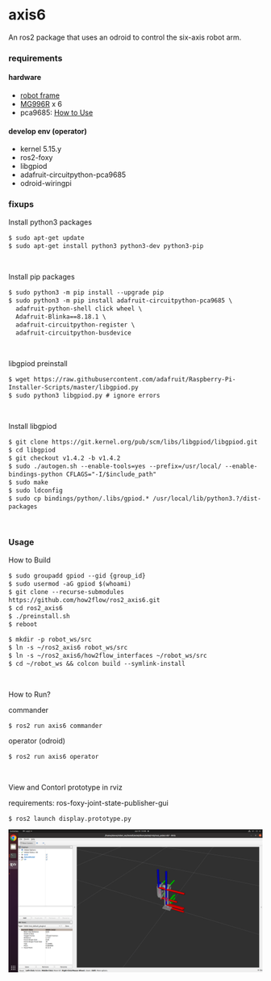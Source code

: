# axis6

An ros2 package that uses an odroid to control the six-axis robot arm.

### requirements

#### hardware
- [robot frame](https://www.aliexpress.com/item/32858303546.html?pdp_npi=2%40dis%21KRW%21%E2%82%A9%2042%2C155%21%E2%82%A9%2040%2C463%21%21%21%21%21%402103010b16824857878262784e96d2%2165326785008%21btf&_t=pvid%3Ad28f4b46-8eff-49f3-b543-134dce62b94c&afTraceInfo=32858303546__pc__pcBridgePPC__xxxxxx__1682485788&spm=a2g0o.ppclist.product.mainProduct&gatewayAdapt=glo2kor)
- [MG996R](https://www.aliexpress.com/item/1005005200022250.html?spm=a2g0o.productlist.main.1.52a93d167VwLLG&algo_pvid=a2ee8dde-5400-4bbc-8e5b-eff5a24176d7&aem_p4p_detail=202304252211317561106546918600023300123&algo_exp_id=a2ee8dde-5400-4bbc-8e5b-eff5a24176d7-0&pdp_npi=3%40dis%21KRW%214979.0%214731.0%21%21%21%21%21%40211bc2a016824858919401497d075e%2112000032121202928%21sea%21KR%210&curPageLogUid=I8jXdGUt85Q1&ad_pvid=202304252211317561106546918600023300123_1&ad_pvid=202304252211317561106546918600023300123_1) x 6
- pca9685: [How to Use](https://www.how2flow.net/posts/pca9685)

#### develop env (operator)

- kernel 5.15.y
- ros2-foxy
- libgpiod
- adafruit-circuitpython-pca9685
- odroid-wiringpi

### fixups

Install python3 packages
```
$ sudo apt-get update
$ sudo apt-get install python3 python3-dev python3-pip
```
<br>

Install pip packages
```
$ sudo python3 -m pip install --upgrade pip
$ sudo python3 -m pip install adafruit-circuitpython-pca9685 \
  adafruit-python-shell click wheel \
  Adafruit-Blinka==8.18.1 \
  adafruit-circuitpython-register \
  adafruit-circuitpython-busdevice
```
<br>

libgpiod preinstall
```
$ wget https://raw.githubusercontent.com/adafruit/Raspberry-Pi-Installer-Scripts/master/libgpiod.py
$ sudo python3 libgpiod.py # ignore errors
```
<br>

Install libgpiod
```
$ git clone https://git.kernel.org/pub/scm/libs/libgpiod/libgpiod.git
$ cd libgpiod
$ git checkout v1.4.2 -b v1.4.2
$ sudo ./autogen.sh --enable-tools=yes --prefix=/usr/local/ --enable-bindings-python CFLAGS="-I/$include_path"
$ sudo make
$ sudo ldconfig
$ sudo cp bindings/python/.libs/gpiod.* /usr/local/lib/python3.?/dist-packages
```
<br>

### Usage

How to Build
```
$ sudo groupadd gpiod --gid {group_id}
$ sudo usermod -aG gpiod $(whoami)
$ git clone --recurse-submodules https://github.com/how2flow/ros2_axis6.git
$ cd ros2_axis6
$ ./preinstall.sh
$ reboot
```
```
$ mkdir -p robot_ws/src
$ ln -s ~/ros2_axis6 robot_ws/src
$ ln -s ~/ros2_axis6/how2flow_interfaces ~/robot_ws/src
$ cd ~/robot_ws && colcon build --symlink-install
```
<br>

How to Run?

commander
```
$ ros2 run axis6 commander
```

operator (odroid)
```
$ ros2 run axis6 operator
```
<br>

View and Contorl prototype in rviz<br>

requirements: ros-foxy-joint-state-publisher-gui
```
$ ros2 launch display.prototype.py
```
![prototpye-rviz](images/rviz.png)
